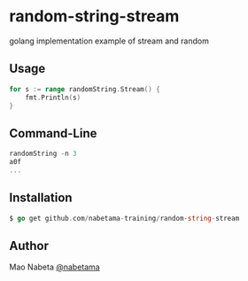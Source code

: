 # random-string-stream

golang implementation example of stream and random

## Usage

```go
for s := range randomString.Stream() {
    fmt.Println(s)
}
```

## Command-Line

```go
randomString -n 3
a0f
...
```

## Installation

```go
$ go get github.com/nabetama-training/random-string-stream
```

## Author

Mao Nabeta [@nabetama](https://twitter.com/nabetama)
